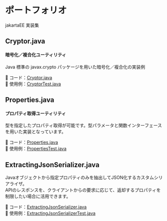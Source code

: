 # ポートフォリオ
jakartaEE 実装集

## Cryptor.java
#### 暗号化／複合化ユーティリティ
Java 標準の javax.crypto パッケージを用いた暗号化／複合化の実装例

:open_file_folder: コード：[Cryptor.java](demo/src/main/java/com/example/Cryptor.java)  
:open_file_folder: 使用例：[CryptorTest.java](demo/src/test/java/com/example/CryptorTest.java)

## Properties.java
#### プロパティ取得ユーティリティ
型を指定したプロパティ取得が可能です。型パラメータと関数インターフェースを用いた実装となっています。

:open_file_folder: コード：[Properties.java](demo/src/main/java/com/example/Properties.java)  
:open_file_folder: 使用例：[PropertiesTest.java](demo/src/test/java/com/example/PropertiesTest.java)

## ExtractingJsonSerializer.java
Javaオブジェクトから指定プロパティのみを抽出してJSON化するカスタムシリアライザ。  
APIのレスポンスを、クライアントからの要求に応じて、返却するプロパティを制限したい場合に活用できます。

:open_file_folder: コード：[ExtractingJsonSerializer.java](demo/src/main/java/com/example/ExtractingJsonSerializer.java)  
:open_file_folder: 使用例：[ExtractingJsonSerializerTest.java](demo/src/test/java/com/example/ExtractingJsonSerializerTest.java)
